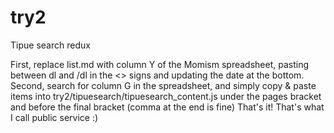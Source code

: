 # try2
Tipue search redux

First, replace list.md with column Y of the Momism spreadsheet, pasting between dl and /dl in the <> signs and updating the date at the bottom.
Second, search for column G in the spreadsheet, and simply copy & paste items into  try2/tipuesearch/tipuesearch_content.js under the pages bracket and before the final bracket (comma at the end is fine)
That's it! That's what I call public service :)
